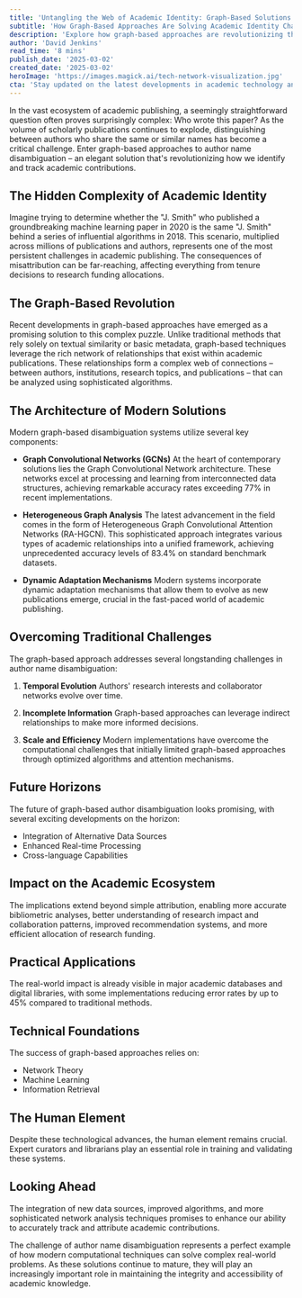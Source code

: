 ```yaml
---
title: 'Untangling the Web of Academic Identity: Graph-Based Solutions to the Author Name Disambiguation Challenge'
subtitle: 'How Graph-Based Approaches Are Solving Academic Identity Challenges'
description: 'Explore how graph-based approaches are revolutionizing the complex challenge of author name disambiguation in academic publishing. Discover how these sophisticated systems leverage network relationships and advanced algorithms to achieve unprecedented accuracy in identifying and tracking academic contributions.'
author: 'David Jenkins'
read_time: '8 mins'
publish_date: '2025-03-02'
created_date: '2025-03-02'
heroImage: 'https://images.magick.ai/tech-network-visualization.jpg'
cta: 'Stay updated on the latest developments in academic technology and research solutions by following us on LinkedIn. Join our growing community of technology and research professionals!'
---
```


In the vast ecosystem of academic publishing, a seemingly straightforward question often proves surprisingly complex: Who wrote this paper? As the volume of scholarly publications continues to explode, distinguishing between authors who share the same or similar names has become a critical challenge. Enter graph-based approaches to author name disambiguation – an elegant solution that's revolutionizing how we identify and track academic contributions.

## The Hidden Complexity of Academic Identity

Imagine trying to determine whether the "J. Smith" who published a groundbreaking machine learning paper in 2020 is the same "J. Smith" behind a series of influential algorithms in 2018. This scenario, multiplied across millions of publications and authors, represents one of the most persistent challenges in academic publishing. The consequences of misattribution can be far-reaching, affecting everything from tenure decisions to research funding allocations.

## The Graph-Based Revolution

Recent developments in graph-based approaches have emerged as a promising solution to this complex puzzle. Unlike traditional methods that rely solely on textual similarity or basic metadata, graph-based techniques leverage the rich network of relationships that exist within academic publications. These relationships form a complex web of connections – between authors, institutions, research topics, and publications – that can be analyzed using sophisticated algorithms.

## The Architecture of Modern Solutions

Modern graph-based disambiguation systems utilize several key components:

- **Graph Convolutional Networks (GCNs)**
  At the heart of contemporary solutions lies the Graph Convolutional Network architecture. These networks excel at processing and learning from interconnected data structures, achieving remarkable accuracy rates exceeding 77% in recent implementations.

- **Heterogeneous Graph Analysis**
  The latest advancement in the field comes in the form of Heterogeneous Graph Convolutional Attention Networks (RA-HGCN). This sophisticated approach integrates various types of academic relationships into a unified framework, achieving unprecedented accuracy levels of 83.4% on standard benchmark datasets.

- **Dynamic Adaptation Mechanisms**
  Modern systems incorporate dynamic adaptation mechanisms that allow them to evolve as new publications emerge, crucial in the fast-paced world of academic publishing.

## Overcoming Traditional Challenges

The graph-based approach addresses several longstanding challenges in author name disambiguation:

1. **Temporal Evolution**
   Authors' research interests and collaborator networks evolve over time.

2. **Incomplete Information**
   Graph-based approaches can leverage indirect relationships to make more informed decisions.

3. **Scale and Efficiency**
   Modern implementations have overcome the computational challenges that initially limited graph-based approaches through optimized algorithms and attention mechanisms.

## Future Horizons

The future of graph-based author disambiguation looks promising, with several exciting developments on the horizon:

- Integration of Alternative Data Sources
- Enhanced Real-time Processing
- Cross-language Capabilities

## Impact on the Academic Ecosystem

The implications extend beyond simple attribution, enabling more accurate bibliometric analyses, better understanding of research impact and collaboration patterns, improved recommendation systems, and more efficient allocation of research funding.

## Practical Applications

The real-world impact is already visible in major academic databases and digital libraries, with some implementations reducing error rates by up to 45% compared to traditional methods.

## Technical Foundations

The success of graph-based approaches relies on:

- Network Theory
- Machine Learning
- Information Retrieval

## The Human Element

Despite these technological advances, the human element remains crucial. Expert curators and librarians play an essential role in training and validating these systems.

## Looking Ahead

The integration of new data sources, improved algorithms, and more sophisticated network analysis techniques promises to enhance our ability to accurately track and attribute academic contributions.

The challenge of author name disambiguation represents a perfect example of how modern computational techniques can solve complex real-world problems. As these solutions continue to mature, they will play an increasingly important role in maintaining the integrity and accessibility of academic knowledge.